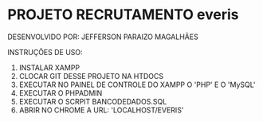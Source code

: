 # PROJETO RECRUTAMENTO everis

DESENVOLVIDO POR: JEFFERSON PARAIZO MAGALHÃES

INSTRUÇÕES DE USO:

1. INSTALAR XAMPP 
2. CLOCAR GIT DESSE PROJETO NA HTDOCS
3. EXECUTAR NO PAINEL DE CONTROLE DO XAMPP O 'PHP' E O 'MySQL'
4. EXECUTAR O PHPADMIN
5. EXECUTAR O SCRPIT BANCODEDADOS.SQL
6. ABRIR NO CHROME A URL: 'LOCALHOST/EVERIS'

